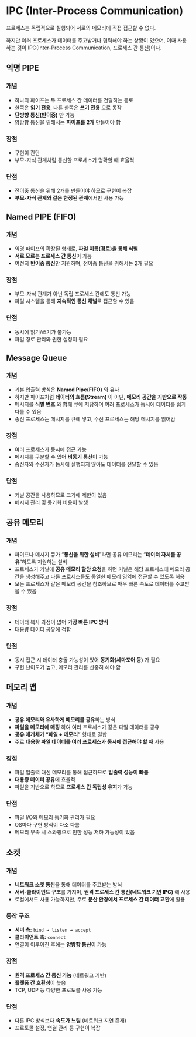 # IPC (Inter-Process Communication)

프로세스는 독립적으로 실행되어 서로의 메모리에 직접 접근할 수 없다.

하지만 여러 프로세스가 데이터를 주고받거나 협력해야 하는 상황이 있으며, 이때 사용하는 것이 IPC(Inter-Process Communication, 프로세스 간 통신)이다.

## 익명 PIPE

### 개념

- 하나의 파이프는 두 프로세스 간 데이터를 전달하는 통로
- 한쪽은 **읽기 전용**, 다른 한쪽은 **쓰기 전용** 으로 동작
- **단방향 통신(반이중)** 만 가능
- 양방향 통신을 위해서는 **파이프를 2개** 만들어야 함

### 장점

- 구현이 간단
- 부모-자식 관계처럼 통신할 프로세스가 명확할 때 효율적

### 단점

- 전이중 통신을 위해 2개를 만들어야 하므로 구현이 복잡
- **부모-자식 관계와 같은 한정된 관계**에서만 사용 가능

## Named PIPE (FIFO)

### 개념

- 익명 파이프의 확장된 형태로, **파일 이름(경로)을 통해 식별**
- **서로 모르는 프로세스 간 통신**이 가능
- 여전히 **반이중 통신**만 지원하며, 전이중 통신을 위해서는 2개 필요

### 장점

- 부모-자식 관계가 아닌 독립 프로세스 간에도 통신 가능
- 파일 시스템을 통해 **지속적인 통신 채널**로 접근할 수 있음

### 단점

- 동시에 읽기/쓰기가 불가능
- 파일 경로 관리와 권한 설정이 필요

## Message Queue

### 개념

- 기본 입출력 방식은 **Named Pipe(FIFO)** 와 유사
- 하지만 파이프처럼 **데이터의 흐름(Stream)** 이 아닌, **메모리 공간을 기반으로 작동**
- 메시지를 **식별 번호** 와 함께 큐에 저장하며 여러 프로세스가 동시에 데이터를 쉽게 다룰 수 있음
- 송신 프로세스는 메시지를 큐에 넣고, 수신 프로세스는 해당 메시지를 읽어감

### 장점

- 여러 프로세스가 동시에 접근 가능
- 메시지를 구분할 수 있어 **비동기 통신**이 가능
- 송신자와 수신자가 동시에 실행되지 않아도 데이터를 전달할 수 있음

### 단점

- 커널 공간을 사용하므로 크기에 제한이 있음
- 메시지 관리 및 동기화 비용이 발생

## 공유 메모리

### 개념

- 파이프나 메시지 큐가 “**통신을 위한 설비**”라면 공유 메모리는 “**데이터 자체를 공유**”하도록 지원하는 설비
- 프로세스가 커널에 **공유 메모리 할당 요청**을 하면 커널은 해당 프로세스에 메모리 공간을 생성해주고 다른 프로세스들도 동일한 메모리 영역에 접근할 수 있도록 허용
- 모든 프로세스가 같은 메모리 공간을 참조하므로 매우 빠른 속도로 데이터를 주고받을 수 있음

### 장점

- 데이터 복사 과정이 없어 **가장 빠른 IPC 방식**
- 대용량 데이터 공유에 적합

### 단점

- 동시 접근 시 데이터 충돌 가능성이 있어 **동기화(세마포어 등)** 가 필요
- 구현 난이도가 높고, 메모리 관리를 신중히 해야 함

## 메모리 맵

### 개념

- **공유 메모리와 유사하게 메모리를 공유**하는 방식
- **파일을 메모리에 매핑** 하여 여러 프로세스가 같은 파일 데이터를 공유
- **공유 매개체가 “파일 + 메모리”** 형태로 결합
- 주로 **대용량 파일 데이터를 여러 프로세스가 동시에 접근해야 할 때** 사용

### 장점

- 파일 입출력 대신 메모리를 통해 접근하므로 **입출력 성능이 빠름**
- **대용량 데이터 공유**에 효율적
- 파일을 기반으로 하므로 **프로세스 간 독립성 유지**가 가능

### 단점

- 파일 I/O와 메모리 동기화 관리가 필요
- OS마다 구현 방식이 다소 다름
- 메모리 부족 시 스와핑으로 인한 성능 저하 가능성이 있음

## 소켓

### 개념

- **네트워크 소켓 통신**을 통해 데이터를 주고받는 방식
- **서버-클라이언트 구조**를 가지며, **원격 프로세스 간 통신(네트워크 기반 IPC)** 에 사용
- 로컬에서도 사용 가능하지만, 주로 **분산 환경에서 프로세스 간 데이터 교환**에 활용

### 동작 구조

- **서버 측:** `bind → listen → accept`
- **클라이언트 측:** `connect`
- 연결이 이루어진 후에는 **양방향 통신**이 가능

### 장점

- **원격 프로세스 간 통신 가능** (네트워크 기반)
- **플랫폼 간 호환성**이 높음
- TCP, UDP 등 다양한 프로토콜 사용 가능

### 단점

- 다른 IPC 방식보다 **속도가 느림** (네트워크 지연 존재)
- 프로토콜 설정, 연결 관리 등 구현이 복잡
